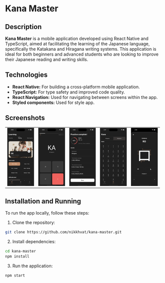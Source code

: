 # Kana Master

## Description

**Kana Master** is a mobile application developed using React Native and TypeScript, aimed at facilitating the learning of the Japanese language, specifically the Katakana and Hiragana writing systems. This application is ideal for both beginners and advanced students who are looking to improve their Japanese reading and writing skills.


## Technologies

- **React Native:** For building a cross-platform mobile application.
- **TypeScript:** For type safety and improved code quality.
- **React Navigation:** Used for navigating between screens within the app.
- **Styled components:** Used for style app.

## Screenshots

<table>
  <tr>
    <td><img src="docs/image/1.png" /></td>
    <td><img src="docs/image/2.png" /></td>
    <td><img src="docs/image/3.png" /></td>
    <td><img src="docs/image/4.png" /></td>
    <td><img src="docs/image/5.png" /></td>
  </tr>
</table>

## Installation and Running

To run the app locally, follow these steps:

1. Clone the repository:

```sh
git clone https://github.com/nikkhvat/kana-master.git
```

2. Install dependencies:

```sh
cd kana-master
npm install
```

3. Run the application:


```sh
npm start
```